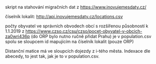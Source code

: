 skript na stahování migračních dat z https://www.inovujemesdaty.cz/

číselník lokalit: http://api.inovujemesdaty.cz/locations.csv

počty obyvatel ve správních obvodech obcí s rozšířenou působností k 1.1.2019 z https://www.czso.cz/csu/czso/pocet-obyvatel-v-obcich-za0wri436p (do ORP bylo nutno ručně přidat Prahu) je v population.csv spolu se sloupcem id mapujícím na číselník lokalit (pouze ORP)

Distanční matice má ve sloupcích dojezdy z i-tého města. Indexace dle abecedy, to jest tak, jak je to v population.csv.
